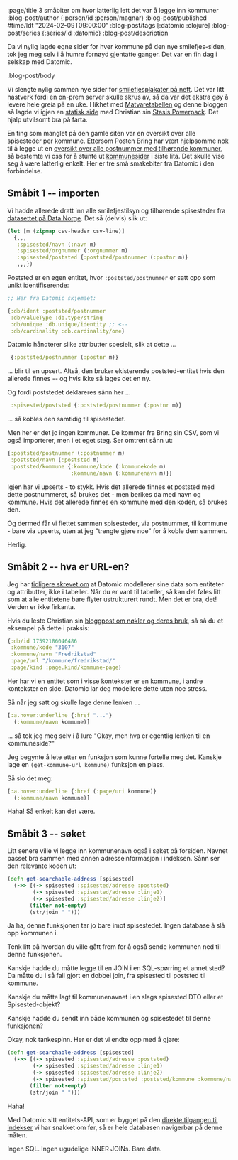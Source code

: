 :page/title 3 småbiter om hvor latterlig lett det var å legge inn kommuner
:blog-post/author {:person/id :person/magnar}
:blog-post/published #time/ldt "2024-02-09T09:00:00"
:blog-post/tags [:datomic :clojure]
:blog-post/series {:series/id :datomic}
:blog-post/description

Da vi nylig lagde egne sider for hver kommune på den nye smilefjes-siden, tok
jeg meg selv i å humre fornøyd gjentatte ganger. Det var en fin dag i selskap
med Datomic.

:blog-post/body

Vi slengte nylig sammen nye sider for [smilefjesplakater på
nett](https://smilefjes.mattilsynet.no/). Det var litt hastverk fordi en on-prem
server skulle skrus av, så da var det ekstra gøy å levere hele greia på en uke.
I likhet med [Matvaretabellen](https://www.matvaretabellen.no) og denne bloggen
så lagde vi igjen en [statisk side](/lange-flate-filer/) med Christian sin
[Stasis Powerpack](https://github.com/cjohansen/powerpack). Det hjalp
utvilsomt bra på farta.

En ting som manglet på den gamle siten var en oversikt over alle spisesteder per
kommune. Ettersom Posten Bring har vært hjelpsomme nok til å legge ut en
[oversikt over alle postnummer med tilhørende
kommuner](https://www.bring.no/tjenester/adressetjenester/postnummer/postnummertabeller-veiledning),
så bestemte vi oss for å stunte ut
[kommunesider](https://smilefjes.mattilsynet.no/kommune/fredrikstad/) i siste
lita. Det skulle vise seg å være latterlig enkelt. Her er tre små smakebiter fra
Datomic i den forbindelse.

## Småbit 1 -- importen

Vi hadde allerede dratt inn alle smilefjestilsyn og tilhørende spisesteder fra
[datasettet på Data
Norge](https://data.norge.no/datasets/288aa74c-e3d3-492e-9ede-e71503b3bfd9). Det
så (delvis) slik ut:

```clj
(let [m (zipmap csv-header csv-line)]
  {,,,
   :spisested/navn (:navn m)
   :spisested/orgnummer (:orgnummer m)
   :spisested/poststed {:poststed/postnummer (:postnr m)}
   ,,,})
```

Poststed er en egen entitet, hvor `:poststed/postnummer` er satt opp som unikt
identifiserende:

```clj
;; Her fra Datomic skjemaet:

{:db/ident :poststed/postnummer
 :db/valueType :db.type/string
 :db/unique :db.unique/identity ;; <--
 :db/cardinality :db.cardinality/one}
```

Datomic håndterer slike attributter spesielt, slik at dette ...

```clj
 {:poststed/postnummer (:postnr m)}
```

... blir til en upsert. Altså, den bruker ekisterende poststed-entitet hvis den
allerede finnes -- og hvis ikke så lages det en ny.

Og fordi poststedet deklareres sånn her ...

```clj
 :spisested/poststed {:poststed/postnummer (:postnr m)}
```

... så kobles den samtidig til spisestedet.

Men her er det jo ingen kommuner. De kommer fra Bring sin CSV, som vi også
importerer, men i et eget steg. Ser omtrent sånn ut:

```clj
{:poststed/postnummer (:postnummer m)
 :poststed/navn (:poststed m)
 :poststed/kommune {:kommune/kode (:kommunekode m)
                    :kommune/navn (:kommunenavn m)}}
```

Igjen har vi upserts - to stykk. Hvis det allerede finnes et poststed med dette
postnummeret, så brukes det - men berikes da med navn og kommune. Hvis det
allerede finnes en kommune med den koden, så brukes den.

Og dermed får vi flettet sammen spisesteder, via postnummer, til kommune - bare
via upserts, uten at jeg "trengte gjøre noe" for å koble dem sammen.

Herlig.

## Småbit 2 -- hva er URL-en?

Jeg har [tidligere skrevet om](/smak-av-datomic/) at Datomic modellerer sine
data som entiteter og attributter, ikke i tabeller. Når du er vant til tabeller,
så kan det føles litt som at alle entitetene bare flyter ustrukturert rundt. Men det
er bra, det! Verden er ikke firkanta.

Hvis du leste Christian sin [bloggpost om nøkler og deres bruk](/nokler/), så så
du et eksempel på dette i praksis:

```clj
{:db/id 17592186046486
 :kommune/kode "3107"
 :kommune/navn "Fredrikstad"
 :page/url "/kommune/fredrikstad/"
 :page/kind :page.kind/kommune-page}
```

Her har vi en entitet som i visse kontekster er en kommune, i andre kontekster
en side. Datomic lar deg modellere dette uten noe stress.

Så når jeg satt og skulle lage denne lenken ...

```clj
[:a.hover:underline {:href "..."}
  (:kommune/navn kommune)]
```

... så tok jeg meg selv i å lure "Okay, men hva er egentlig lenken til en
kommuneside?"

Jeg begynte å lete etter en funksjon som kunne fortelle meg det. Kanskje lage
en `(get-kommune-url kommune)` funksjon en plass.

Så slo det meg:

```clj
[:a.hover:underline {:href (:page/uri kommune)}
  (:kommune/navn kommune)]
```

Haha! Så enkelt kan det være.

## Småbit 3 -- søket

Litt senere ville vi legge inn kommunenavn også i søket på forsiden. Navnet
passet bra sammen med annen adresseinformasjon i indeksen. Sånn ser den
relevante koden ut:

```clj
(defn get-searchable-address [spisested]
  (->> [(-> spisested :spisested/adresse :poststed)
        (-> spisested :spisested/adresse :linje1)
        (-> spisested :spisested/adresse :linje2)]
       (filter not-empty)
       (str/join " ")))
```

Ja ha, denne funksjonen tar jo bare imot spisestedet. Ingen database å slå opp
kommunen i.

Tenk litt på hvordan du ville gått frem for å også sende kommunen ned til denne
funksjonen.

Kanskje hadde du måtte legge til en JOIN i en SQL-spørring et annet sted? Da
måtte du i så fall gjort en dobbel join, fra spisested til poststed til kommune.

Kanskje du måtte lagt til kommunenavnet i en slags spisested DTO eller et
Spisested-objekt?

Kanskje hadde du sendt inn både kommunen og spisestedet til denne funksjonen?

Okay, nok tankespinn. Her er det vi endte opp med å gjøre:

```clj
(defn get-searchable-address [spisested]
  (->> [(-> spisested :spisested/adresse :poststed)
        (-> spisested :spisested/adresse :linje1)
        (-> spisested :spisested/adresse :linje2)
        (-> spisested :spisested/poststed :poststed/kommune :kommune/navn)]
       (filter not-empty)
       (str/join " ")))
```

Haha!

Med Datomic sitt entitets-API, som er bygget på den [direkte tilgangen til
indekser](/en-dekonstruert-database/) vi har snakket om før, så er hele
databasen navigerbar på denne måten.

Ingen SQL. Ingen ugudelige INNER JOINs. Bare data.
